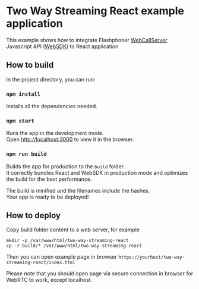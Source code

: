 # Two Way Streaming React example application

This example shows how to integrate Flashphoner [WebCallServer](https://flashphoner.com) Javascript API ([WebSDK](https://www.npmjs.com/package/@flashphoner/websdk)) to React application 

## How to build

In the project directory, you can run:

### `npm install`

Installs all the dependencies needed.

### `npm start`

Runs the app in the development mode.\
Open [http://localhost:3000](http://localhost:3000) to view it in the browser.

### `npm run build`

Builds the app for production to the `build` folder.\
It correctly bundles React and WebSDK in production mode and optimizes the build for the best performance.

The build is minified and the filenames include the hashes.\
Your app is ready to be deployed!

## How to deploy

Copy build folder content to a web server, for example
```
mkdir -p /var/www/html/two-way-streaming-react
cp -r build/* /var/www/html/two-way-streaming-react
```

Then you can open example page in browser `https://yourhost/two-way-streaming-react/index.html`

Please note that you should open page via secure connection in browser for WebRTC to work, except localhost.
